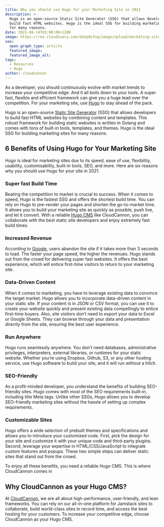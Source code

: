```yaml
---
title: Why you should use Hugo for your Marketing Site in 2021
description: >-
  Hugo is an open-source Static Site Generator (SSG) that allows developers to
  build fast HTML websites. Hugo is the ideal SSG for building marketing sites
  for many reasons. 
date: 2021-06-14T03:00:00+1200
image: https://res.cloudinary.com/dahpdufoq/image/upload/marketing-site/blog/uploads/blog-hugo-marketing-website.jpg
seo:
  open_graph_type: article
  featured_image:
  featured_image_alt:
tags:
  - Resources
  - Hugo
author: cloudcannon
---
```

As a developer, you should continuously evolve with market trends to increase your competitive edge. And it all boils down to your tools. A super fast, flexible and efficient framework can give you a huge lead over the competition. For your marketing site, use [Hugo](https://gohugo.io/) to stay ahead of the pack.

Hugo is an open-source [Static Site Generator](https://jamstack.org/generators/) (SSG) that allows developers to build fast HTML websites by combining content and templates. This robust framework for building static websites is written in Golang and comes with tons of built-in tools, templates, and themes. Hugo is the ideal SSG for building marketing sites for many reasons.

## **6 Benefits of Using Hugo for Your Marketing Site**

Hugo is ideal for marketing sites due to its speed, ease of use, flexibility, usability, customisability, built-in tools, SEO, and more. Here are six reasons why you should use Hugo for your site in 2021.

### **Super fast Build Time**

Beating the competition to market is crucial to success. When it comes to speed, Hugo is the fastest SSG and offers the shortest build time. You can rely on Hugo to pre-render your pages and shorten the go-to-market time. It allows you to build your marketing site as quickly as possible, push live, and let it convert. With a reliable [Hugo CMS](https://cloudcannon.com/hugo/) like CloudCannon, you can collaborate with the best static site developers and enjoy extremely fast build times.

### **Increased Revenue**

According to [Google](https://www.thinkwithgoogle.com/intl/en-ca/marketing-strategies/app-and-mobile/mobile-page-speed-new-industry-benchmarks/), users abandon the site if it takes more than 3 seconds to load. The faster your page speed, the higher the revenues. Hugo stands out from the crowd for delivering super fast websites. It offers the best experience, which will entice first-time visitors to return to your marketing site. 

### **Data-Driven Content**

When it comes to marketing, you have to leverage existing data to convince the target market. Hugo allows you to incorporate data-driven content in your static site. If your content is in JSON or CSV format, you can use it to create your website quickly and present existing data compellingly to entice first-time buyers. Also, site visitors don’t need to export your data to Excel or Google Sheets. They can browse through your data and presentation directly from the site, ensuring the best user experience.

### Run Anywhere

Hugo runs seamlessly anywhere. You don’t need databases, administrative privileges, interpreters, external libraries, or runtimes for your static website. Whether you’re using Dropbox, Github, S3, or any other hosting service, use Hugo software to build your site, and it will run without a hitch.

### SEO-Friendly

As a profit-minded developer, you understand the benefits of building SEO-friendly sites. Hugo comes with most of the SEO requirements built-in, including title Meta tags. Unlike other SSGs, Hugo allows you to develop SEO-friendly marketing sites without the hassle of setting up complex requirements.

### **Customizable Sites**

Hugo offers a wide selection of prebuilt themes and specifications and allows you to introduce your customized code. First, pick the design for your site and customize it with your unique code and third-party plugins. Second, leverage your expertise in HTML/CSS/JavaScript to integrate custom features and popups. These two simple steps can deliver static sites that stand out from the crowd.

To enjoy all these benefits, you need a reliable Hugo CMS. This is where CloudCannon comes in

## **Why CloudCannon as your Hugo CMS?**

At [CloudCannon](https://cloudcannon.com/), we are all about high-performance, user-friendly, and lean frameworks. You can rely on our all-in-one platform for Jamstack sites to collaborate, build world-class sites in record time, and access the best hosting for your customers. To increase your competitive edge, choose CloudCannon as your Hugo CMS.
